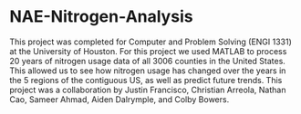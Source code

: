 # NAE-Nitrogen-Analysis
This project was completed for Computer and Problem Solving (ENGI 1331) at the University of Houston. For this project we used MATLAB to process 20 years of nitrogen usage data of all 3006 counties in the United States. This allowed us to see how nitrogen usage has changed over the years in the 5 regions of the contiguous US, as well as predict future trends. This project was a collaboration by Justin Francisco, Christian Arreola, Nathan Cao, Sameer Ahmad, Aiden Dalrymple, and Colby Bowers. 
